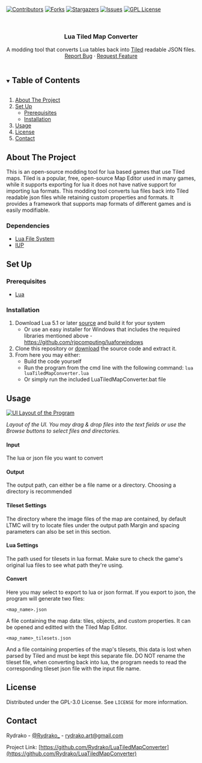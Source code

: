 [![Contributors][contributors-shield]][contributors-url]
[![Forks][forks-shield]][forks-url]
[![Stargazers][stars-shield]][stars-url]
[![Issues][issues-shield]][issues-url]
[![GPL License][license-shield]][license-url]

<br />
<p align="center">
  <h3 align="center">Lua Tiled Map Converter</h3>

  <p align="center">
    A modding tool that converts Lua tables back into <a href="https://www.mapeditor.org/">Tiled</a> readable JSON files.
    <br />
    <a href="https://github.com/Rydrako/LuaTiledMapConverter/issues">Report Bug</a>
    ·
    <a href="https://github.com/Rydrako/LuaTiledMapConverter/issues">Request Feature</a>
  </p>
</p>



<!-- TABLE OF CONTENTS -->
<details open="open">
  <summary><h2 style="display: inline-block">Table of Contents</h2></summary>
  <ol>
    <li>
      <a href="#about-the-project">About The Project</a>
    </li>
    <li>
      <a href="#set-up">Set Up</a>
      <ul>
        <li><a href="#prerequisites">Prerequisites</a></li>
        <li><a href="#installation">Installation</a></li>
      </ul>
    </li>
    <li><a href="#usage">Usage</a></li>
    <li><a href="#license">License</a></li>
    <li><a href="#contact">Contact</a></li>
  </ol>
</details>



<!-- ABOUT THE PROJECT -->
## About The Project

This is an open-source modding tool for lua based games that use Tiled maps.
Tiled is a popular, free, open-source Map Editor used in many games, while it supports exporting for lua it does not have native support for importing lua formats. This modding tool converts lua files back into Tiled readable json files while retaining custom properties and formats. It provides a framework that supports map formats of different games and is easily modifiable.

### Dependencies

* [Lua File System](https://keplerproject.github.io/luafilesystem/)
* [IUP](https://www.tecgraf.puc-rio.br/iup/)



<!-- GETTING STARTED -->
## Set Up

### Prerequisites

* [Lua](https://www.lua.org)

### Installation

1. Download Lua 5.1 or later [source](http://www.lua.org/ftp/) and build it for your system
    - Or use an easy installer for Windows that includes the required libraries mentioned above - https://github.com/rjpcomputing/luaforwindows
2. Clone this repository or [download](https://github.com/Rydrako/LuaTiledMapConverter/archive/refs/heads/main.zip) the source code and extract it.
3. From here you may either:
    - Build the code yourself
    - Run the program from the cmd line with the following command: ``` lua luaTiledMapConverter.lua ```
    - Or simply run the included LuaTiledMapConverter.bat file

<!-- USAGE EXAMPLES -->
## Usage

<a href="https://i.imgur.com/qipf0io.png">
    <img src="https://i.imgur.com/qipf0io.png" alt="UI Layout of the Program">
</a>

*Layout of the UI. You may drag & drop files into the text fields or use the Browse buttons to select files and directories.*

#### Input

The lua or json file you want to convert

#### Output

The output path, can either be a file name or a directory. Choosing a directory is recommended

#### Tileset Settings

The directory where the image files of the map are contained, by default LTMC will try to locate files under the output path
Margin and spacing parameters can also be set in this section.

#### Lua Settings

The path used for tilesets in lua format. Make sure to check the game's original lua files to see what path they're using.

#### Convert

Here you may select to export to lua or json format. If you export to json, the program will generate two files:
```
<map_name>.json
```
A file containing the map data: tiles, objects, and custom properties. It can be opened and editted with the Tiled Map Editor.
```
<map_name>_tilesets.json
```
And a file containing properties of the map's tilesets, this data is lost when parsed by Tiled and must be kept this separate file. DO NOT rename the tileset file, when converting back into lua, the program needs to read the corresponding tileset json file with the input file name.


<!-- LICENSE -->
## License

Distributed under the GPL-3.0 License. See `LICENSE` for more information.



<!-- CONTACT -->
## Contact

Rydrako - [@Rydrako_](https://twitter.com/Rydrako_) - rydrako.art@gmail.com

Project Link: [https://github.com/Rydrako/LuaTiledMapConverter](https://github.com/Rydrako/LuaTiledMapConverter)



<!-- MARKDOWN LINKS & IMAGES -->
<!-- https://www.markdownguide.org/basic-syntax/#reference-style-links -->
[contributors-shield]: https://img.shields.io/github/contributors/Rydrako/LuaTiledMapConverter.svg?style=for-the-badge
[contributors-url]: https://github.com/Rydrako/LuaTiledMapConverter/graphs/contributors
[forks-shield]: https://img.shields.io/github/forks/Rydrako/LuaTiledMapConverter.svg?style=for-the-badge
[forks-url]: https://github.com/Rydrako/LuaTiledMapConverter/network/members
[stars-shield]: https://img.shields.io/github/stars/Rydrako/LuaTiledMapConverter.svg?style=for-the-badge
[stars-url]: https://github.com/Rydrako/LuaTiledMapConverter/stargazers
[issues-shield]: https://img.shields.io/github/issues/Rydrako/LuaTiledMapConverter.svg?style=for-the-badge
[issues-url]: https://github.com/Rydrako/LuaTiledMapConverter/issues
[license-shield]: https://img.shields.io/github/license/Rydrako/LuaTiledMapConverter.svg?style=for-the-badge
[license-url]: https://github.com/Rydrako/LuaTiledMapConverter/blob/master/LICENSE.txt
[linkedin-shield]: https://img.shields.io/badge/-LinkedIn-black.svg?style=for-the-badge&logo=linkedin&colorB=555
[linkedin-url]: https://linkedin.com/in/Rydrako
